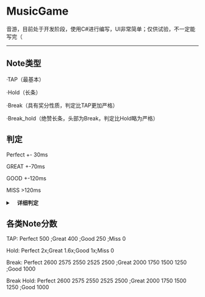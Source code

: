 # MusicGame
音游，目前处于开发阶段，使用C#进行编写，UI非常简单；仅供试验，不一定能写完（

-----------------------------------------------------------------

## Note类型

·TAP（最基本）

·Hold（长条）

·Break（具有奖分性质，判定比TAP更加严格）

·Break_hold（绝赞长条，头部为Break，判定比Hold略为严格）

## 判定

Perfect +- 30ms

GREAT             +-70ms

GOOD             +-120ms

MISS              >120ms

<details>
  
 <summary><b>&nbsp;&nbsp;&nbsp; 详细判定</b></summary>
  
|    Note   |    判定      |
| :-------: | :-------------: | :-----: |
| | +-10ms | +-15ms |
| Tap |

    
<br/>
  
</details>

## 各类Note分数

TAP: Perfect 500 ;Great 400 ;Good 250 ;Miss 0

Hold: Perfect 2x;Great 1.6x;Good 1x;Miss 0

Break: Perfect 2600 2575 2550 2525 2500 ;Great 2000 1750 1500 1250 ;Good 1000

Break Hold: Perfect 2600 2575 2550 2525 2500 ;Great 2000 1750 1500 1250 ;Good 1000
